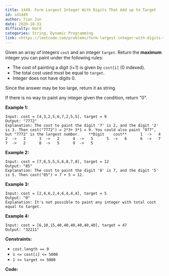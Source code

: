 ```yaml
---
title: 1449. Form Largest Integer With Digits That Add up to Target
id: id1449
author: Tian Jun
date: 2020-10-31
difficulty: Hard
categories: String, Dynamic Programming
link: <https://leetcode.com/problems/form-largest-integer-with-digits-that-add-up-to-target/description/>
---
```


Given an array of integers `cost` and an integer `target`. Return the
**maximum** integer you can paint under the following rules:

  * The cost of painting a digit (i+1) is given by `cost[i]` (0 indexed).
  * The total cost used must be equal to `target`.
  * Integer does not have digits 0.

Since the answer may be too large, return it as string.

If there is no way to paint any integer given the condition, return "0".



**Example 1:**
            
	Input: cost = [4,3,2,5,6,7,2,5,5], target = 9    
	Output: "7772"    
	Explanation: The cost to paint the digit '7' is 2, and the digit '2' is 3. Then cost("7772") = 2*3+ 3*1 = 9. You could also paint "977", but "7772" is the largest number.    **Digit    cost**      1  ->   4      2  ->   3      3  ->   2      4  ->   5      5  ->   6      6  ->   7      7  ->   2      8  ->   5      9  ->   5    

**Example 2:**
            
	Input: cost = [7,6,5,5,5,6,8,7,8], target = 12    
	Output: "85"    
	Explanation: The cost to paint the digit '8' is 7, and the digit '5' is 5. Then cost("85") = 7 + 5 = 12.    

**Example 3:**
            
	Input: cost = [2,4,6,2,4,6,4,4,4], target = 5    
	Output: "0"    
	Explanation: It's not possible to paint any integer with total cost equal to target.    

**Example 4:**
            
	Input: cost = [6,10,15,40,40,40,40,40,40], target = 47    
	Output: "32211"    



**Constraints:**

  * `cost.length == 9`
  * `1 <= cost[i] <= 5000`
  * `1 <= target <= 5000`


**Code:**
